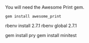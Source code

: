 You will need the Awesome Print gem.


`gem install awesome_print`

rbenv install 2.7.1
rbenv global 2.7.1

gem install pry
gem install minitest
